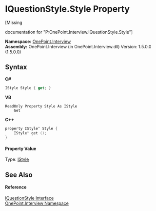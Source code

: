 # IQuestionStyle.Style Property 
 

\[Missing <summary> documentation for "P:OnePoint.Interview.IQuestionStyle.Style"\]

**Namespace:**&nbsp;<a href="N_OnePoint_Interview">OnePoint.Interview</a><br />**Assembly:**&nbsp;OnePoint.Interview (in OnePoint.Interview.dll) Version: 1.5.0.0 (1.5.0.0)

## Syntax

**C#**<br />
``` C#
IStyle Style { get; }
```

**VB**<br />
``` VB
ReadOnly Property Style As IStyle
	Get
```

**C++**<br />
``` C++
property IStyle^ Style {
	IStyle^ get ();
}
```


#### Property Value
Type: <a href="T_OnePoint_Interview_IStyle">IStyle</a>

## See Also


#### Reference
<a href="T_OnePoint_Interview_IQuestionStyle">IQuestionStyle Interface</a><br /><a href="N_OnePoint_Interview">OnePoint.Interview Namespace</a><br />
